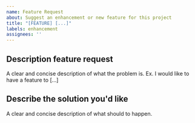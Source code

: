 ```yaml
---
name: Feature Request
about: Suggest an enhancement or new feature for this project
title: "[FEATURE] [...]"
labels: enhancement
assignees: ''
---
```


## Description feature request
A clear and concise description of what the problem is. 
Ex. I would like to have a feature to [...]

## Describe the solution you'd like
A clear and concise description of what should to happen.